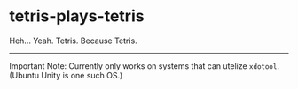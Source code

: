 # tetris-plays-tetris
Heh... Yeah. Tetris. Because Tetris.

***

Important Note: Currently only works on systems that can utelize `xdotool`. (Ubuntu Unity is one such OS.)
